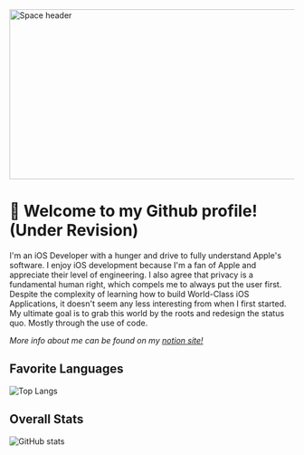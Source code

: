 <img src="https://images.unsplash.com/photo-1451187580459-43490279c0fa?ixid=MnwxMjA3fDB8MHxwaG90by1wYWdlfHx8fGVufDB8fHx8&ixlib=rb-1.2.1&auto=format&fit=crop&w=2072&q=80" alt="Space header" width="1000" height="300">

# 👋 Welcome to my Github profile! (Under Revision)
I'm an iOS Developer with a hunger and drive to fully understand Apple's software. I enjoy iOS development because I'm a fan of Apple and appreciate their level of engineering. I also agree that privacy is a fundamental human right, which compels me to always put the user first. Despite the complexity of learning how to build World-Class iOS Applications, it doesn't seem any less interesting from when I first started. My ultimate goal is to grab this world by the roots and redesign the status quo. Mostly through the use of code.

*More info about me can be found on my  <a href="https://jordanh.notion.site/">notion site!</a>*

## Favorite Languages
![Top Langs](https://github-readme-stats.vercel.app/api/top-langs/?username=Jordancautious&theme=gotham)

## Overall Stats
![GitHub stats](https://github-readme-stats.vercel.app/api?username=JordanCautious&layout=compact&show_icons=true&theme=gotham)
